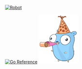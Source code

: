  [![Robot](https://img.shields.io/badge/Robot-00ADD8?style=flat&logo=robot&logoColor=white)](https://sites.google.com/view/tavakoli/home)

 [![Go Reference](https://pkg.go.dev/badge/golang.org/x/debug.svg)](https://pkg.go.dev/golang.org/x/debug) 
 <img src="https://github.com/mjavadtavakoli/library_manager/blob/main/gopher.svg" width="130"/>
